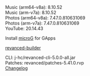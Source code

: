 Music (arm64-v8a): 8.10.52  
Music (arm-v7a): 8.10.52  
Photos (arm64-v8a): 7.47.0.810631069  
Photos (arm-v7a): 7.47.0.810631069  
YouTube: 20.14.43  

Install [microG](https://github.com/ReVanced/GmsCore/releases) for GApps  

[revanced-builder](https://github.com/geologically/revanced-builder)
  
CLI: j-hc/revanced-cli-5.0.0-all.jar  
Patches: revanced/patches-5.41.0.rvp  
[Changelog](https://github.com/revanced/revanced-patches/releases/tag/v5.41.0)  
